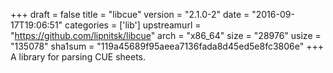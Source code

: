 +++
draft = false
title = "libcue"
version = "2.1.0-2"
date = "2016-09-17T19:06:51"
categories = ['lib']
upstreamurl = "https://github.com/lipnitsk/libcue"
arch = "x86_64"
size = "28976"
usize = "135078"
sha1sum = "119a45689f95aeea7136fada8d45ed5e8fc3806e"
+++
A library for parsing CUE sheets.